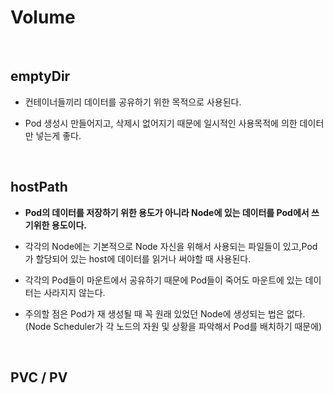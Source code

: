 # Volume

<br>

## emptyDir

- 컨테이너들끼리 데이터를 공유하기 위한 목적으로 사용된다.

- Pod 생성시 만들어지고, 삭제시 없어지기 때문에 일시적인 사용목적에 의한 데이터만 넣는게 좋다.

<br>

## hostPath

- **Pod의 데이터를 저장하기 위한 용도가 아니라 Node에 있는 데이터를 Pod에서 쓰기위한 용도이다.**

- 각각의 Node에는 기본적으로 Node 자신을 위해서 사용되는 파일들이 있고,Pod가 할당되어 있는 host에 데이터를 읽거나 써야할 때 사용된다.

- 각각의 Pod들이 마운트에서 공유하기 때문에 Pod들이 죽어도 마운트에 있는 데이터는 사라지지 않는다.

- 주의할 점은 Pod가 재 생성될 때 꼭 원래 있었던 Node에 생성되는 법은 없다. (Node Scheduler가 각 노드의 자원 및 상황을 파악해서 Pod를 배치하기 때문에)

<br>

## PVC / PV
